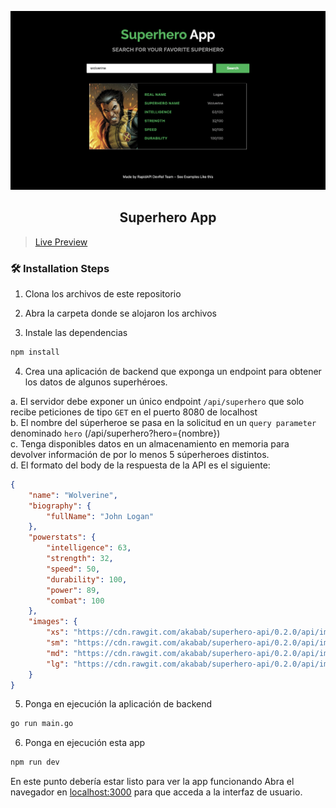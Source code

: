 ![cover](assets/cover.png)

<div align="center">
	<h2>Superhero App</h2>
</div>

> [Live Preview](https://rapidapi-example-superhero-app.vercel.app/)

### 🛠️ Installation Steps

1. Clona los archivos de este repositorio

2. Abra la carpeta donde se alojaron los archivos

3. Instale las dependencias

```bash
npm install
```

4. Crea una aplicación de backend que exponga un endpoint para obtener los datos de algunos superhéroes.

a. El servidor debe exponer un único endpoint <code>/api/superhero</code> que solo recibe peticiones de tipo <code>GET</code> en el puerto 8080 de localhost<br>
b. El nombre del súperheroe se pasa en la solicitud en un <code>query parameter</code> denominado <code>hero</code> (/api/superhero?hero={nombre})<br>
c. Tenga disponibles datos en un almacenamiento en memoria para devolver información de por lo menos 5 súperheroes distintos.<br>
d. El formato del body de la respuesta de la API es el siguiente:

```json
{
    "name": "Wolverine",
    "biography": {
        "fullName": "John Logan"
    },
    "powerstats": {
        "intelligence": 63,
        "strength": 32,
        "speed": 50,
        "durability": 100,
        "power": 89,
        "combat": 100
    },
    "images": {
        "xs": "https://cdn.rawgit.com/akabab/superhero-api/0.2.0/api/images/xs/717-wolverine.jpg",
        "sm": "https://cdn.rawgit.com/akabab/superhero-api/0.2.0/api/images/sm/717-wolverine.jpg",
        "md": "https://cdn.rawgit.com/akabab/superhero-api/0.2.0/api/images/md/717-wolverine.jpg",
        "lg": "https://cdn.rawgit.com/akabab/superhero-api/0.2.0/api/images/lg/717-wolverine.jpg"
    }
}
```

5. Ponga en ejecución la aplicación de backend

```bash
go run main.go
```
6. Ponga en ejecución esta app

```bash
npm run dev
```
En este punto debería estar listo para ver la app funcionando Abra el navegador en [localhost:3000](http://localhost:3000/) para que acceda a la interfaz de usuario.
